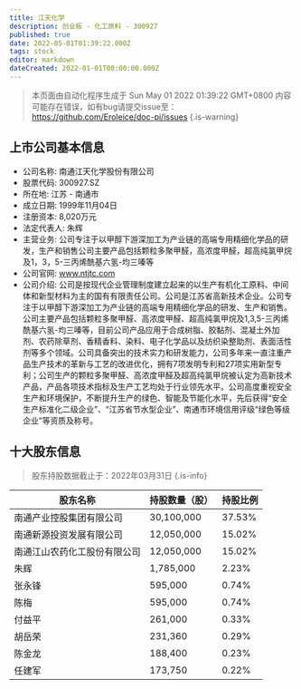```yaml
---
title: 江天化学
description: 创业板 - 化工原料 - 300927
published: true
date: 2022-05-01T01:39:22.000Z
tags: stock
editor: markdown
dateCreated: 2022-01-01T00:00:00.000Z
---
```


> 本页面由自动化程序生成于 Sun May 01 2022 01:39:22 GMT+0800
> 内容可能存在错误，如有bug请提交issue至：https://github.com/Eroleice/doc-pi/issues
{.is-warning}

## 上市公司基本信息
- 公司名称: 南通江天化学股份有限公司
- 股票代码: 300927.SZ
- 所在地: 江苏 - 南通市
- 成立日期: 1999年11月04日
- 注册资本: 8,020万元
- 法定代表人: 朱辉
- 主营业务: 公司专注于以甲醇下游深加工为产业链的高端专用精细化学品的研发，生产和销售公司主要产品包括颗粒多聚甲醛，高浓度甲醛，超高纯氯甲烷及1，3，5-三丙烯酰基六氢-均三嗪等
- 公司官网: www.ntjtc.com
- 公司介绍: 公司是按现代企业管理制度建立起来的以生产有机化工原料、中间体和新型材料为主的国有有限责任公司。公司是江苏省高新技术企业。公司专注于以甲醇下游深加工为产业链的高端专用精细化学品的研发、生产和销售。公司主要产品包括颗粒多聚甲醛、高浓度甲醛、超高纯氯甲烷及1,3,5-三丙烯酰基六氢-均三嗪等，目前公司产品应用于合成树脂、胶黏剂、混凝土外加剂、农药除草剂、香精香料、染料、电子化学品以及纺织染整助剂、表面活性剂等多个领域。公司具备突出的技术实力和研发能力，公司多年来一直注重产品生产技术的革新与工艺的改进优化，拥有7项发明专利和27项实用新型专利；公司生产的颗粒多聚甲醛、高浓度甲醛及超高纯氯甲烷被认定为高新技术产品，产品各项技术指标及生产工艺均处于行业领先水平。公司高度重视安全生产和环境保护，不断提升生产的绿色、智能及节能化水平，先后获得“安全生产标准化二级企业”、“江苏省节水型企业”、南通市环境信用评级“绿色等级企业”等资质及称号。


## 十大股东信息
> 股东持股数据截止于：2022年03月31日
{.is-info}

| 股东名称 | 持股数量（股） | 持股比例 |
| --- | --- | --- |
| 南通产业控股集团有限公司 | 30,100,000 | 37.53% |
| 南通新源投资发展有限公司 | 12,050,000 | 15.02% |
| 南通江山农药化工股份有限公司 | 12,050,000 | 15.02% |
| 朱辉 | 1,785,000 | 2.23% |
| 张永锋 | 595,000 | 0.74% |
| 陈梅 | 595,000 | 0.74% |
| 付益平 | 261,000 | 0.33% |
| 胡岳荣 | 231,360 | 0.29% |
| 陈金龙 | 188,400 | 0.23% |
| 任建军 | 173,750 | 0.22% |




